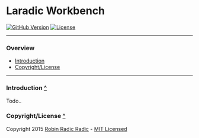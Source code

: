 <a name="top"></a>Laradic Workbench
======================

[![GitHub Version](https://img.shields.io/github/tag/laradic/workbench.svg?style=flat-square&label=version)](http://badge.fury.io/gh/laradic%2Fworkbench)
[![License](http://img.shields.io/badge/license-MIT-ff69b4.svg?style=flat-square)](http://radic.mit-license.org)
  
-----------
  
### Overview

- [Introduction](#introduction)
- [Copyright/License](#copyright-license)
  
-----------
  
<a name="introduction"></a>
### Introduction [^](#top)
Todo..
  
<a name="copyright-license"></a>
### Copyright/License [^](#top)
Copyright 2015 [Robin Radic Radic](https://github.com/robinradic) - [MIT Licensed](http://radic.mit-license.org)
